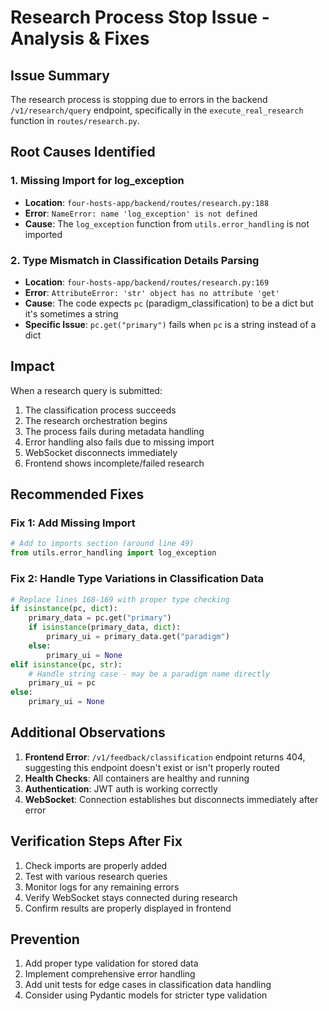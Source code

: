 # Research Process Stop Issue - Analysis & Fixes

## Issue Summary
The research process is stopping due to errors in the backend `/v1/research/query` endpoint, specifically in the `execute_real_research` function in `routes/research.py`.

## Root Causes Identified

### 1. Missing Import for log_exception
- **Location**: `four-hosts-app/backend/routes/research.py:188`
- **Error**: `NameError: name 'log_exception' is not defined`
- **Cause**: The `log_exception` function from `utils.error_handling` is not imported

### 2. Type Mismatch in Classification Details Parsing
- **Location**: `four-hosts-app/backend/routes/research.py:169`
- **Error**: `AttributeError: 'str' object has no attribute 'get'`
- **Cause**: The code expects `pc` (paradigm_classification) to be a dict but it's sometimes a string
- **Specific Issue**: `pc.get("primary")` fails when `pc` is a string instead of a dict

## Impact
When a research query is submitted:
1. The classification process succeeds
2. The research orchestration begins
3. The process fails during metadata handling
4. Error handling also fails due to missing import
5. WebSocket disconnects immediately
6. Frontend shows incomplete/failed research

## Recommended Fixes

### Fix 1: Add Missing Import
```python
# Add to imports section (around line 49)
from utils.error_handling import log_exception
```

### Fix 2: Handle Type Variations in Classification Data
```python
# Replace lines 168-169 with proper type checking
if isinstance(pc, dict):
    primary_data = pc.get("primary")
    if isinstance(primary_data, dict):
        primary_ui = primary_data.get("paradigm")
    else:
        primary_ui = None
elif isinstance(pc, str):
    # Handle string case - may be a paradigm name directly
    primary_ui = pc
else:
    primary_ui = None
```

## Additional Observations

1. **Frontend Error**: `/v1/feedback/classification` endpoint returns 404, suggesting this endpoint doesn't exist or isn't properly routed
2. **Health Checks**: All containers are healthy and running
3. **Authentication**: JWT auth is working correctly
4. **WebSocket**: Connection establishes but disconnects immediately after error

## Verification Steps After Fix
1. Check imports are properly added
2. Test with various research queries
3. Monitor logs for any remaining errors
4. Verify WebSocket stays connected during research
5. Confirm results are properly displayed in frontend

## Prevention
1. Add proper type validation for stored data
2. Implement comprehensive error handling
3. Add unit tests for edge cases in classification data handling
4. Consider using Pydantic models for stricter type validation